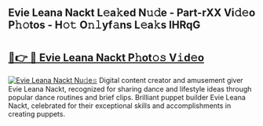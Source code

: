 ## Evie Leana Nackt L𝚎a𝚔ed N𝚞𝚍e - Part-rXX Vi𝚍𝚎o P𝚑𝚘tos - H𝚘𝚝 O𝚗𝚕yf𝚊ns L𝚎a𝚔s lHRqG

# <h2><a href="http://kf5vwuw.oniu.top/?m=Evie+Leana+Nackt">🔗👉 🔴 Evie Leana Nackt P𝚑ot𝚘𝚜 V𝚒d𝚎o</a></h2>

[![Evie Leana Nackt Nu𝚍e𝚜](https://i.imgur.com/0qMVB7G.gif)](http://kf5vwuw.oniu.top/?m=Evie+Leana+Nackt)
Digital content creator and amusement giver Evie Leana Nackt, recognized for sharing dance and lifestyle ideas through popular dance routines and brief clips. Brilliant puppet builder Evie Leana Nackt, celebrated for their exceptional skills and accomplishments in creating puppets.  
